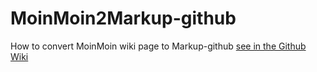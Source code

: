# MoinMoin2Markup-github
How to convert MoinMoin wiki page to Markup-github
[see in the Github Wiki](https://github.com/rudi48/MoinMoin2Markup-github/wiki)
